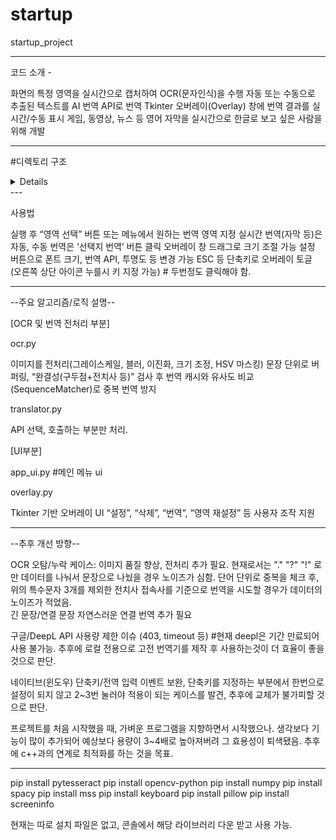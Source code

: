 # startup
startup_project

---

코드 소개 -

화면의 특정 영역을 실시간으로 캡처하여 OCR(문자인식)을 수행
자동 또는 수동으로 추출된 텍스트를 AI 번역 API로 번역
Tkinter 오버레이(Overlay) 창에 번역 결과를 실시간/수동 표시
게임, 동영상, 뉴스 등 영어 자막을 실시간으로 한글로 보고 싶은 사람을 위해 개발

---

#디렉토리 구조

<details> 
<pre>OCR_Translator/
├── main.py                # 진입점, 전체 초기화/실행 관리
├── overlay.py             # 오버레이 UI 및 사용자 상호작용
├── ocr.py                 # OCR 텍스트 추출 및 전처리 로직
├── capture.py             # 화면 캡처 (mss, numpy, opencv 활용)
├── translator.py          # 번역 API (Google, DeepL 등)
├── local_translator.py    # ----현재 사용 안함---- [로컬 처리 부분]
├── spacy_trans.py         # ----현재 사용 안함---- [로컬 처리 부분]
├── select_area.py         # 마우스로 영역 선택 유틸리티
├── translation_cache.json # 번역/텍스트 캐시
├── config.py              # 설정/레이아웃 파일로 저장/불러오기
├── utils.py               # 좌표/해상도 데이터 변환 및 계산
├────── thread 
|      └── start_workers.py # 글자 인식 시 스레드  
├────── icons #아이콘 저장 
|      └──  ...
└── README.md              # 문서
</pre>
</details>
---

사용법

실행 후 “영역 선택” 버튼 또는 메뉴에서 원하는 번역 영역 지정
실시간 번역(자막 등)은 자동, 수동 번역은 ‘선택지 번역’ 버튼 클릭
오버레이 창 드래그로 크기 조절 가능
설정 버튼으로 폰트 크기, 번역 API, 투명도 등 변경 가능
ESC 등 단축키로 오버레이 토글 (오른쪽 상단 아이콘 누를시 키 지정 가능) # 두번정도 클릭해야 함.

---

--주요 알고리즘/로직 설명--

[OCR 및 번역 전처리 부분]

ocr.py

이미지를 전처리(그레이스케일, 블러, 이진화, 크기 조정, HSV 마스킹)
문장 단위로 버퍼링, “완결성(구두점+전치사 등)” 검사 후 번역
캐시와 유사도 비교(SequenceMatcher)로 중복 번역 방지

translator.py

API 선택, 호출하는 부분만 처리.

[UI부분]

app_ui.py #메인 메뉴 ui

overlay.py

Tkinter 기반 오버레이 UI
“설정”, “삭제”, “번역”, “영역 재설정” 등 사용자 조작 지원

---

--추후 개선 방향--


OCR 오탐/누락 케이스: 이미지 품질 향상, 전처리 추가 필요.
현재로서는 "." "?" "!" 로만 데이터를 나눠서 문장으로 나눴을 경우 노이즈가 심함.
단어 단위로 중복을 체크 후, 위의 특수문자 3개를 제외한 전치사 접속사를 기준으로 번역을 시도할 경우가 데이터의 노이즈가 적었음.  
긴 문장/연결 문장 자연스러운 연결 번역 추가 필요

구글/DeepL API 사용량 제한 이슈 (403, timeout 등) #현재 deepl은 기간 만료되어 사용 불가능.
추후에 로컬 전용으로 고전 번역기를 제작 후 사용하는것이 더 효율이 좋을 것으로 판단.

네이티브(윈도우) 단축키/전역 입력 이벤트 보완, 단축키를 지정하는 부분에서 한번으로 설정이 되지 않고 2~3번 눌러야 적용이 되는 케이스를 발견, 추후에 교체가 불가피할 것으로 판단.

프로젝트를 처음 시작했을 때, 가벼운 프로그램을 지향하면서 시작했으나.
생각보다 기능이 많이 추가되어 예상보다 용량이 3~4배로 높아져버려 그 효용성이 퇴색됐음.
추후에 c++과의 연계로 최적화를 하는 것을 목표.

---

pip install pytesseract
pip install opencv-python
pip install numpy
pip install spacy
pip install mss
pip install keyboard
pip install pillow
pip install screeninfo

현재는 따로 설치 파일은 없고, 콘솔에서 해당 라이브러리 다운 받고 사용 가능.

